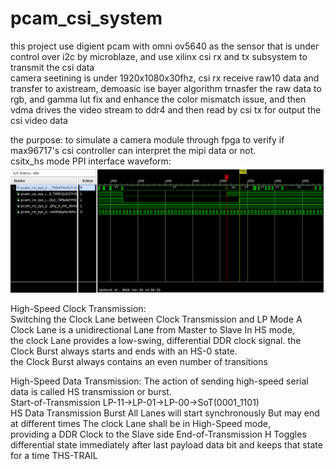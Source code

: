 # pcam_csi_system
this project use digient pcam with omni ov5640 as the sensor that is under control over i2c by microblaze, and use xilinx csi rx and tx subsystem to transmit the csi data  
camera seetining is under 1920x1080x30fhz, csi rx receive raw10 data and transfer to axistream, demoasic ise bayer algorithm trnasfer the raw data to rgb, and gamma lut fix and enhance the color mismatch issue, and then vdma drives the video stream to ddr4 and then read by csi tx for output the csi video data  


the purpose: to simulate a camera module through fpga to verify if max96717's csi controller can interpret the mipi data or not.  
csitx_hs mode PPI interface waveform:  
![alt text](https://github.com/joshuahwfwEE/pcam_csi_system/blob/main/csitx_hs_ila.png?raw=true)  


High-Speed Clock Transmission:  
Switching the Clock Lane between Clock Transmission and LP Mode A Clock Lane is a unidirectional Lane from Master to Slave In HS mode,   
the clock Lane provides a low-swing, differential DDR clock signal. the Clock Burst always starts and ends with an HS-0 state.  
the Clock Burst always contains an even number of transitions  


High-Speed Data Transmission:
The action of sending high-speed serial data is called HS transmission or burst.   
Start-of-Transmission LP-11→LP-01→LP-00→SoT(0001_1101)   
HS Data Transmission Burst All Lanes will start synchronously But may end at different times The clock Lane shall be in High-Speed mode,   
providing a DDR Clock to the Slave side End-of-Transmission H Toggles differential state immediately after last payload data bit and keeps that state for a time THS-TRAIL
